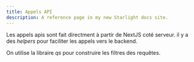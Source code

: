 ```yaml
---
title: Appels API
description: A reference page in my new Starlight docs site.
---
```


Les appels apis sont fait directment à partir de NextJS coté serveur. il y a des _helpers_ pour faciliter les appels vers le backend.

On utilise la libraire _qs_ pour construire les filtres des requêtes.